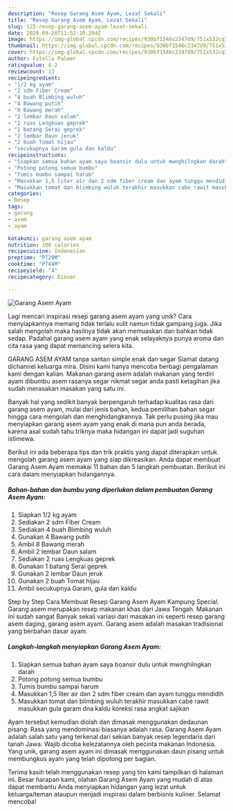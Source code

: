```yaml
---
description: "Resep Garang Asem Ayam, Lezat Sekali"
title: "Resep Garang Asem Ayam, Lezat Sekali"
slug: 125-resep-garang-asem-ayam-lezat-sekali
date: 2020-09-26T11:52:10.284Z
image: https://img-global.cpcdn.com/recipes/930bf1546c2347d9/751x532cq70/garang-asem-ayam-foto-resep-utama.jpg
thumbnail: https://img-global.cpcdn.com/recipes/930bf1546c2347d9/751x532cq70/garang-asem-ayam-foto-resep-utama.jpg
cover: https://img-global.cpcdn.com/recipes/930bf1546c2347d9/751x532cq70/garang-asem-ayam-foto-resep-utama.jpg
author: Estella Palmer
ratingvalue: 4.2
reviewcount: 13
recipeingredient:
- "1/2 kg ayam"
- "2 sdm Fiber Cream"
- "4 buah Blimbing wuluh"
- "4 Bawang putih"
- "8 Bawang merah"
- "2 lembar Daun salam"
- "2 ruas Lengkuas geprek"
- "1 batang Serai geprek"
- "2 lembar Daun jeruk"
- "2 buah Tomat hijau"
- "secukupnya Garam gula dan kaldu"
recipeinstructions:
- "Siapkan semua bahan ayam saya boansir dulu untuk mwnghilngkan darah"
- "Potong potong semua bumbu"
- "Tumis bumbu sampai harum"
- "Masukkan 1,5 liter air dan 2 sdm fiber cream dan ayam tunggu mendidih"
- "Masukkan tomat dan blimbing wuluh terakhir masukkan cabe rawit masukkan gula garam dna kaldu koreksi rasa angkat sajikan"
categories:
- Resep
tags:
- garang
- asem
- ayam

katakunci: garang asem ayam 
nutrition: 100 calories
recipecuisine: Indonesian
preptime: "PT29M"
cooktime: "PT44M"
recipeyield: "4"
recipecategory: Dinner

---
```



![Garang Asem Ayam](https://img-global.cpcdn.com/recipes/930bf1546c2347d9/751x532cq70/garang-asem-ayam-foto-resep-utama.jpg)

Lagi mencari inspirasi resep garang asem ayam yang unik? Cara menyiapkannya memang tidak terlalu sulit namun tidak gampang juga. Jika salah mengolah maka hasilnya tidak akan memuaskan dan bahkan tidak sedap. Padahal garang asem ayam yang enak selayaknya punya aroma dan cita rasa yang dapat memancing selera kita.

GARANG ASEM AYAM tanpa santan simple enak dan segar Slamat datang dichannel keluarga mira. Disini kami hanya mencoba berbagi pengalaman kami dengan kalian. Makanan garang asem adalah makanan yang terdiri ayam dibumbu asem rasanya segar nikmat segar anda pasti ketagihan jika sudah merasakan masakan yang satu ini.

Banyak hal yang sedikit banyak berpengaruh terhadap kualitas rasa dari garang asem ayam, mulai dari jenis bahan, kedua pemilihan bahan segar hingga cara mengolah dan menghidangkannya. Tak perlu pusing jika mau menyiapkan garang asem ayam yang enak di mana pun anda berada, karena asal sudah tahu triknya maka hidangan ini dapat jadi suguhan istimewa.


Berikut ini ada beberapa tips dan trik praktis yang dapat diterapkan untuk mengolah garang asem ayam yang siap dikreasikan. Anda dapat membuat Garang Asem Ayam memakai 11 bahan dan 5 langkah pembuatan. Berikut ini cara dalam menyiapkan hidangannya.

<!--inarticleads1-->

##### Bahan-bahan dan bumbu yang diperlukan dalam pembuatan Garang Asem Ayam:

1. Siapkan 1/2 kg ayam
1. Sediakan 2 sdm Fiber Cream
1. Sediakan 4 buah Blimbing wuluh
1. Gunakan 4 Bawang putih
1. Ambil 8 Bawang merah
1. Ambil 2 lembar Daun salam
1. Sediakan 2 ruas Lengkuas geprek
1. Gunakan 1 batang Serai geprek
1. Gunakan 2 lembar Daun jeruk
1. Gunakan 2 buah Tomat hijau
1. Ambil secukupnya Garam, gula dan kaldu


Step by Step Cara Membuat Resep Garang Asem Ayam Kampung Special. Garang asem merupakan resep makanan khas dari Jawa Tengah. Makanan ini sudah sangat Banyak sekali variasi dari masakan ini seperti resep garang asem daging, garang asem ayam. Garang asem adalah masakan tradisional yang berbahan dasar ayam. 

<!--inarticleads2-->

##### Langkah-langkah menyiapkan Garang Asem Ayam:

1. Siapkan semua bahan ayam saya boansir dulu untuk mwnghilngkan darah
1. Potong potong semua bumbu
1. Tumis bumbu sampai harum
1. Masukkan 1,5 liter air dan 2 sdm fiber cream dan ayam tunggu mendidih
1. Masukkan tomat dan blimbing wuluh terakhir masukkan cabe rawit masukkan gula garam dna kaldu koreksi rasa angkat sajikan


Ayam tersebut kemudian diolah dan dimasak menggunakan dedaunan pisang. Rasa yang mendominasi biasanya adalah rasa. Garang Asem Ayam adalah salah satu yang terkenal dari sekian banyak resep legendaris dari tanah Jawa. Wajib dicoba kelezatannya oleh pecinta makanan Indonesia. Yang unik, garang asem ayam ini dimasak menggunakan daun pisang untuk membungkus ayam yang telah dipotong per bagian. 

Terima kasih telah menggunakan resep yang tim kami tampilkan di halaman ini. Besar harapan kami, olahan Garang Asem Ayam yang mudah di atas dapat membantu Anda menyiapkan hidangan yang lezat untuk keluarga/teman ataupun menjadi inspirasi dalam berbisnis kuliner. Selamat mencoba!
